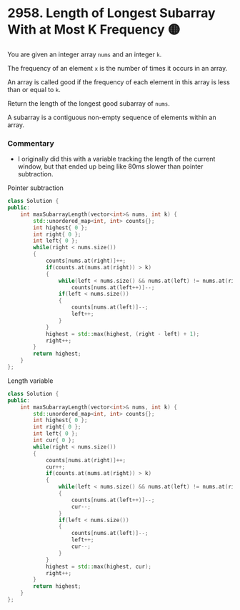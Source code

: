 # 2958. Length of Longest Subarray With at Most K Frequency 🟡

You are given an integer array ```nums``` and an integer ```k```.

The frequency of an element ```x``` is the number of times it occurs in an array.

An array is called good if the frequency of each element in this array is less than or equal to ```k```.

Return the length of the longest good subarray of ```nums```.

A subarray is a contiguous non-empty sequence of elements within an array.

### Commentary

 - I originally did this with a variable tracking the length of the current window, but that ended up being like 80ms slower than pointer subtraction.

Pointer subtraction
```cpp
class Solution {
public:
    int maxSubarrayLength(vector<int>& nums, int k) {
        std::unordered_map<int, int> counts{};
        int highest{ 0 };
        int right{ 0 };
        int left{ 0 };
        while(right < nums.size())
        {
            counts[nums.at(right)]++;
            if(counts.at(nums.at(right)) > k)
            {
                while(left < nums.size() && nums.at(left) != nums.at(right))
                    counts[nums.at(left++)]--;
                if(left < nums.size())
                {
                    counts[nums.at(left)]--;
                    left++;
                }
            }
            highest = std::max(highest, (right - left) + 1);
            right++;
        }
        return highest;
    }
};
```

Length variable
```cpp
class Solution {
public:
    int maxSubarrayLength(vector<int>& nums, int k) {
        std::unordered_map<int, int> counts{};
        int highest{ 0 };
        int right{ 0 };
        int left{ 0 };
        int cur{ 0 };
        while(right < nums.size())
        {
            counts[nums.at(right)]++;
            cur++;
            if(counts.at(nums.at(right)) > k)
            {
                while(left < nums.size() && nums.at(left) != nums.at(right))
                {
                    counts[nums.at(left++)]--;
                    cur--;
                }
                if(left < nums.size())
                {
                    counts[nums.at(left)]--;
                    left++;
                    cur--;
                }
            }
            highest = std::max(highest, cur);
            right++;
        }
        return highest;
    }
};
```
